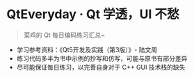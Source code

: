 # QtEveryday · Qt 学透，UI 不愁

> 菜鸡的 Qt 每日编码练习汇总~

+ 学习参考资料：《Qt5开发及实践（第3版）》- 陆文周
+ 练习代码多半为书中示例的抄写和仿写，可能与原书有部分差异
+ 尽可能保证每日练习，以完善自身对于 C++ GUI 技术栈的缺失
